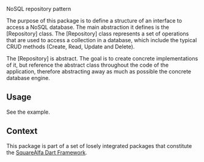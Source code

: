 NoSQL repository pattern

The purpose of this package is to define a structure
of an interface to access a NoSQL database.
The main abstraction it defines is the [Repository] class.
The [Repository] class represents a set of operations
that are used to access a collection in a database, which
include the typical CRUD methods (Create, Read, Update and Delete).

The [Repository] is abstract. The goal is to create concrete 
implementations of it, but reference the abstract class throughout
the code of the application, therefore abstracting away as much 
as possible the concrete database engine.

## Usage

See the example.

## Context

This package is part of a set of losely integrated packages that constitute the [SquareAlfa Dart Framework](https://gitlab.com/squarealfa/dart_framework#squarealfa-dart-framework).